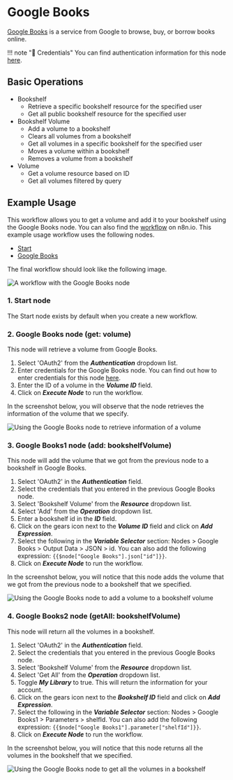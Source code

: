 # Google Books

[Google Books](https://books.google.com) is a service from Google to browse, buy, or borrow books online.

!!! note "🔑 Credentials"
    You can find authentication information for this node [here](/workflow/integrations/credentials/google/).


## Basic Operations

* Bookshelf
    * Retrieve a specific bookshelf resource for the specified user
    * Get all public bookshelf resource for the specified user
* Bookshelf Volume
    * Add a volume to a bookshelf
    * Clears all volumes from a bookshelf
    * Get all volumes in a specific bookshelf for the specified user
    * Moves a volume within a bookshelf
    * Removes a volume from a bookshelf
* Volume
    * Get a volume resource based on ID
    * Get all volumes filtered by query

## Example Usage

This workflow allows you to get a volume and add it to your bookshelf using the Google Books node. You can also find the [workflow](https://n8n.io/workflows/771) on n8n.io. This example usage workflow uses the following nodes.
- [Start](/workflow/integrations/core-nodes/n8n-nodes-base.start/)
- [Google Books]()

The final workflow should look like the following image.

![A workflow with the Google Books node](/_images/integrations/nodes/googlebooks/workflow.png)

### 1. Start node

The Start node exists by default when you create a new workflow.

### 2. Google Books node (get: volume)

This node will retrieve a volume from Google Books.

1. Select 'OAuth2' from the ***Authentication*** dropdown list.
2. Enter credentials for the Google Books node. You can find out how to enter credentials for this node [here](/workflow/integrations/credentials/google/).
3. Enter the ID of a volume in the ***Volume ID*** field.
4. Click on ***Execute Node*** to run the workflow.

In the screenshot below, you will observe that the node retrieves the information of the volume that we specify.

![Using the Google Books node to retrieve information of a volume](/_images/integrations/nodes/googlebooks/googlebooks_node.png)

### 3. Google Books1 node (add: bookshelfVolume)

This node will add the volume that we got from the previous node to a bookshelf in Google Books.

1. Select 'OAuth2' in the ***Authentication*** field.
2. Select the credentials that you entered in the previous Google Books node.
3. Select 'Bookshelf Volume' from the ***Resource*** dropdown list.
4. Select 'Add' from the ***Operation*** dropdown list.
5. Enter a bookshelf id in the ***ID*** field.
6. Click on the gears icon next to the ***Volume ID*** field and click on ***Add Expression***.
7. Select the following in the ***Variable Selector*** section: Nodes > Google Books > Output Data > JSON > id. You can also add the following expression: `{{$node["Google Books"].json["id"]}}`.
8. Click on ***Execute Node*** to run the workflow.

In the screenshot below, you will notice that this node adds the volume that we got from the previous node to a bookshelf that we specified.

![Using the Google Books node to add a volume to a bookshelf volume](/_images/integrations/nodes/googlebooks/googlebooks1_node.png)

### 4. Google Books2 node (getAll: bookshelfVolume)

This node will return all the volumes in a bookshelf.

1. Select 'OAuth2' in the ***Authentication*** field.
2. Select the credentials that you entered in the previous Google Books node.
3. Select 'Bookshelf Volume' from the ***Resource*** dropdown list.
4. Select 'Get All' from the ***Operation*** dropdown list.
5. Toggle ***My Library*** to true. This will return the information for your account.
6. Click on the gears icon next to the ***Bookshelf ID*** field and click on ***Add Expression***.
7. Select the following in the ***Variable Selector*** section: Nodes > Google Books1 > Parameters > shelfId. You can also add the following expression: `{{$node["Google Books1"].parameter["shelfId"]}}`.
8. Click on ***Execute Node*** to run the workflow.

In the screenshot below, you will notice that this node returns all the volumes in the bookshelf that we specified.

![Using the Google Books node to get all the volumes in a bookshelf](/_images/integrations/nodes/googlebooks/googlebooks2_node.png)
